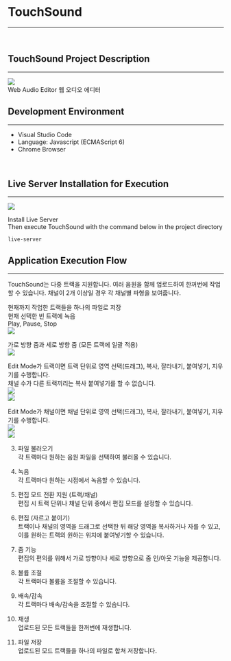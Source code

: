 # TouchSound
--------------------
<br/>

## TouchSound Project Description
-------------

<img src="https://user-images.githubusercontent.com/46099642/114053045-8b6da800-98c9-11eb-8ba9-eccd36f3ac38.JPG">
<br/>
Web Audio Editor 웹 오디오 에디터

## Development Environment
---------------------

- Visual Studio Code
- Language: Javascript (ECMAScript 6)
- Chrome Browser
<br/>

## Live Server Installation for Execution
---------------------

<img src="https://user-images.githubusercontent.com/46099642/114054249-a7257e00-98ca-11eb-800a-f4864e3613ff.JPG">
<br/>

Install Live Server
<br/>
Then execute TouchSound with the command below in the project directory

```
live-server
```

## Application Execution Flow
---------------------

TouchSound는 다중 트랙을 지원합니다. 여러 음원을 함께 업로드하여 한꺼번에 작업할 수 있습니다.
채널이 2개 이상일 경우 각 채널별 파형을 보여줍니다.

현재까지 작업한 트랙들을 하나의 파일로 저장
<br/>
현재 선택한 빈 트랙에 녹음
<br/>
Play, Pause, Stop
<br/>
<img src="https://user-images.githubusercontent.com/46099642/114125160-dc64b700-9930-11eb-8959-ac95303edf3c.JPG">
<br/>

가로 방향 줌과 세로 방향 줌 (모든 트랙에 일괄 적용)
<br/>
<img src="https://user-images.githubusercontent.com/46099642/114125606-cb687580-9931-11eb-9e72-3554d501c60f.JPG">
<br/>

Edit Mode가 트랙이면 트랙 단위로 영역 선택(드래그), 복사, 잘라내기, 붙여넣기, 지우기를 수행합니다.
<br/>
채널 수가 다른 트랙끼리는 복사 붙여넣기를 할 수 없습니다.
<br/>
<img src="https://user-images.githubusercontent.com/46099642/114125732-fce14100-9931-11eb-9d60-a78639ddd049.JPG">
<br/>
<img src="https://user-images.githubusercontent.com/46099642/114125734-fe126e00-9931-11eb-8840-7a1cbb3041f8.JPG">
   
Edit Mode가 채널이면 채널 단위로 영역 선택(드래그), 복사, 잘라내기, 붙여넣기, 지우기를 수행합니다.
<br/>
<img src="https://user-images.githubusercontent.com/46099642/114125782-197d7900-9932-11eb-9b4e-36a13630292a.JPG">
<br/>
<img src="https://user-images.githubusercontent.com/46099642/114125783-1a160f80-9932-11eb-9ed7-af34bd041904.JPG">

3. 파일 불러오기   
각 트랙마다 원하는 음원 파일을 선택하여 불러올 수 있습니다.
   
4. 녹음   
각 트랙마다 원하는 시점에서 녹음할 수 있습니다.
   
5. 편집 모드 전환 지원 (트랙/채널)   
편집 시 트랙 단위나 채널 단위 중에서 편집 모드를 설정할 수 있습니다.
   
6. 편집 (자르고 붙이기)   
트랙이나 채널의 영역을 드래그로 선택한 뒤 해당 영역을 복사하거나 자를 수 있고,
이를 원하는 트랙의 원하는 위치에 붙여넣기할 수 있습니다.

7. 줌 기능   
편집의 편의를 위해서 가로 방향이나 세로 방향으로 줌 인/아웃 기능을 제공합니다.
   
8. 볼륨 조절   
각 트랙마다 볼륨을 조절할 수 있습니다.
   
9. 배속/감속   
각 트랙마다 배속/감속을 조절할 수 있습니다.
   
10. 재생   
업로드된 모든 트랙들을 한꺼번에 재생합니다.
   
11. 파일 저장   
업로드된 모드 트랙들을 하나의 파일로 합쳐 저장합니다.

